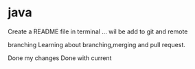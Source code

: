 # java
Create a README file in terminal ... wil be add to git and remote

branching
Learning about branching,merging and pull request.

Done my changes
Done with current
